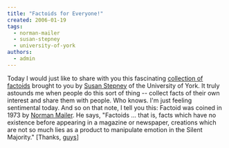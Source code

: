 ```yaml
---
title: "Factoids for Everyone!"
created: 2006-01-19
tags: 
  - norman-mailer
  - susan-stepney
  - university-of-york
authors: 
  - admin
---
```


Today I would just like to share with you this fascinating [collection of factoids](http://www-users.cs.york.ac.uk/~susan/cyc/index.htm) brought to you by [Susan Stepney](http://www-users.cs.york.ac.uk/~susan/index.htm) of the University of York. It truly astounds me when people do this sort of thing -- collect facts of their own interest and share them with people. Who knows. I'm just feeling sentimental today. And so on that note, I tell you this: Factoid was coined in 1973 by [Norman Mailer](http://www.kirjasto.sci.fi/nmailer.htm). He says, "Factoids ... that is, facts which have no existence before appearing in a magazine or newspaper, creations which are not so much lies as a product to manipulate emotion in the Silent Majority." \[Thanks, [guys](http://www.etymonline.com/index.php?search=factoid&searchmode=none)\]
